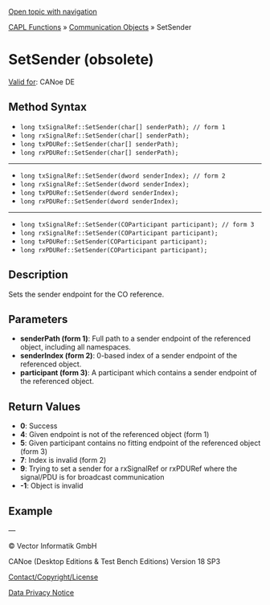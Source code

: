 [Open topic with navigation](../../../../../CANoeDEFamily.htm#Topics/CAPLFunctions/CommunicationObjects/Methods/CAPLfunctionSetSender.md)

[CAPL Functions](../../CAPLfunctions.md) » [Communication Objects](../CAPLfunctionsCOOverview.md) » SetSender

# SetSender (obsolete)

[Valid for](../../../Shared/FeatureAvailability.md):  CANoe DE

## Method Syntax

- `long txSignalRef::SetSender(char[] senderPath); // form 1`
- `long rxSignalRef::SetSender(char[] senderPath);`
- `long txPDURef::SetSender(char[] senderPath);`
- `long rxPDURef::SetSender(char[] senderPath);`

---

- `long txSignalRef::SetSender(dword senderIndex); // form 2`
- `long rxSignalRef::SetSender(dword senderIndex);`
- `long txPDURef::SetSender(dword senderIndex);`
- `long rxPDURef::SetSender(dword senderIndex);`

---

- `long txSignalRef::SetSender(COParticipant participant); // form 3`
- `long rxSignalRef::SetSender(COParticipant participant);`
- `long txPDURef::SetSender(COParticipant participant);`
- `long rxPDURef::SetSender(COParticipant participant);`

## Description

Sets the sender endpoint for the CO reference.

## Parameters

- **senderPath (form 1)**: Full path to a sender endpoint of the referenced object, including all namespaces.
- **senderIndex (form 2)**: 0-based index of a sender endpoint of the referenced object.
- **participant (form 3)**: A participant which contains a sender endpoint of the referenced object.

## Return Values

- **0**: Success
- **4**: Given endpoint is not of the referenced object (form 1)
- **5**: Given participant contains no fitting endpoint of the referenced object (form 3)
- **7**: Index is invalid (form 2)
- **9**: Trying to set a sender for a rxSignalRef or rxPDURef where the signal/PDU is for broadcast communication
- **-1**: Object is invalid

## Example

—

© Vector Informatik GmbH

CANoe (Desktop Editions & Test Bench Editions) Version 18 SP3

[Contact/Copyright/License](../../../Shared/ContactCopyrightLicense.md)

[Data Privacy Notice](https://www.vector.com/int/en/company/get-info/privacy-policy/)